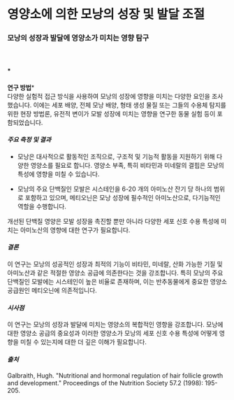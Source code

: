 ﻿
# 영양소에 의한 모낭의 성장 및 발달 조절   

### 모낭의 성장과 발달에 영양소가 미치는 영향 탐구   
　   
#### *
 **연구 방법***    
다양한 실험적 접근 방식을 사용하여 모낭의 성장에 영향을 미치는 다양한 요인을 조사했습니다. 이에는 세포 배양, 전체 모낭 배양, 형태 생성 물질 또는 그들의 수용체 탐지를 위한 현장 방법론, 유전적 변이가 모발 성장에 미치는 영향을 연구한 동물 실험 등이 포함되었습니다. 

#### ***주요 측정 및 결과***

 - 모낭은 대사적으로 활동적인 조직으로, 구조적 및 기능적 활동을 지원하기 위해 다양한 영양소를 필요로 합니다.
영양소 부족, 특히 비타민과 미네랄의 결핍은 모낭의 특성에 영향을 미칠 수 있습니다.

 - 모낭의 주요 단백질인 모발은 시스테인을 6-20 개의 아미노산 잔기 당 하나의 범위로 포함하고 있으며, 메티오닌은 모낭 성장에 필수적인 아미노산으로, 다기능적인 역할을 수행합니다.

개선된 단백질 영양은 모발 성장을 촉진할 뿐만 아니라 다양한 세포 신호 수용 특성에 미치는 아미노산의 영향에 대한 연구가 필요합니다.

#### ***결론***    
이 연구는 모낭의 성공적인 성장과 최적의 기능이 비타민, 미네랄, 산화 가능한 기질 및 아미노산과 같은 적절한 영양소 공급에 의존한다는 것을 강조합니다. 특히 모낭의 주요 단백질인 모발에는 시스테인이 높은 비율로 존재하며, 이는 반추동물에게 중요한 영양소 공급원인 메티오닌에 의존적입니다.

#### ***시사점***    
이 연구는 모낭의 성장과 발달에 미치는 영양소의 복합적인 영향을 강조합니다. 모낭에 대한 영양소 공급의 중요성과 이러한 영양소가 모낭의 세포 신호 수용 특성에 어떻게 영향을 미칠 수 있는지에 대한 더 깊은 이해가 필요합니다.

#### ***출처***    
Galbraith, Hugh. "Nutritional and hormonal regulation of hair follicle growth and development." Proceedings of the Nutrition Society 57.2 (1998): 195-205.
<!--stackedit_data:
eyJoaXN0b3J5IjpbLTgxNzI3OTIsOTM1MTY4MjgyLC04MTcyNz
kyLDkzNTE2ODI4MiwzOTgzMDY0NDFdfQ==
-->